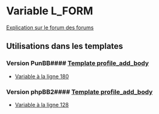 # Variable L_FORM
[Explication sur le forum des forums](http://forum.forumactif.com/t294113-listing-des-variables#L_FORM)
## Utilisations dans les templates
### Version PunBB#### [Template profile_add_body](punbb/profile_add_body.md)
* [Variable à la ligne 180](../punbb/profile_add_body.tpl#L180)
### Version phpBB2#### [Template profile_add_body](subsilver/profile_add_body.md)
* [Variable à la ligne 128](../subsilver/profile_add_body.tpl#L128)